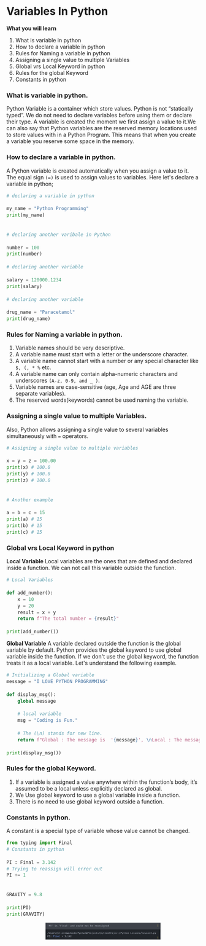 # Variables In Python 

**What you will learn**
1. What is variable in python
2. How to declare a variable in python
3. Rules for Naming a variable in python
4. Assigning a single value to multiple Variables
5. Global vrs Local Keyword in python
6. Rules for the global Keyword
7. Constants in python




### What is variable in python.
Python Variable is  a container which store values. Python is not “statically typed”. We do not need to declare variables before using them or declare their type. A variable is created the moment we first assign a value to it.We can also say that Python variables are the reserved memory locations used to store values with in a Python Program. This means that when you create a variable you reserve some space in the memory.


### How to declare a variable in python.
A Python variable is created automatically when you assign a value to it. The equal sign `(=)` is used to assign values to variables.
Here let's declare a variable in python;

```python
# declaring a variable in python

my_name = "Python Programming"
print(my_name)


# declaring another varibale in Python

number = 100
print(number)

# declaring another variable

salary = 120000.1234
print(salary)

# declaring another variable

drug_name = "Paracetamol"
print(drug_name)
```


### Rules for Naming a variable in python.
1. Variable names should be very descriptive.
2. A variable name must start with a letter or the underscore character.
3. A variable name cannot start with a number or any special character like `$, (, * %` etc.
4. A variable name can only contain alpha-numeric characters and underscores `(A-z, 0-9, and _ )`.
5. Variable names are case-sensitive (age, Age and AGE are three separate variables).
6. The reserved words(keywords) cannot be used naming the variable.


### Assigning a single value to multiple Variables.
Also, Python allows assigning a single value to several variables simultaneously with `=` operators. 

```python
# Assigning a single value to multiple variables

x = y = z = 100.00
print(x) # 100.0
print(y) # 100.0
print(z) # 100.0


# Another example 

a = b = c = 15
print(a) # 15
print(b) # 15
print(c) # 15

```


### Global vrs Local Keyword in python

**Local Variable**
Local variables are the ones that are defined and declared inside a function. We can not call this variable outside the function.

```python 
# Local Variables

def add_number():
    x = 10
    y = 20
    result = x + y
    return f"The total number = {result}"

print(add_number())

```
**Global Variable**
A variable declared outside the function is the global variable by default. Python provides the global keyword to use global variable inside the function. If we don't use the global keyword, the function treats it as a local variable. Let's understand the following example.

```python 
# Initializing a Global variable
message = "I LOVE PYTHON PROGRAMMING"

def display_msg():
    global message

    # local variable
    msg = "Coding is Fun."
    
    # The (\n) stands for new line.
    return f"Global : The message is  '{message}', \nLocal : The message is '{msg}'"

print(display_msg())

```

### Rules for the global Keyword.
1. If a variable is assigned a value anywhere within the function’s body, it’s assumed to be a local unless explicitly declared as global.
2. We Use global keyword to use a global variable inside a function.
3. There is no need to use global keyword outside a function.


### Constants in python.
A constant is a special type of variable whose value cannot be changed.
```python
from typing import Final
# Constants in python

PI : Final = 3.142
# Trying to reassign will error out 
PI += 1


GRAVITY = 9.8

print(PI)
print(GRAVITY)


```

<center><img width=300 src="Screenshot 2023-01-19 at 3.21.29 am.png" alt="Error Image"/></center>



